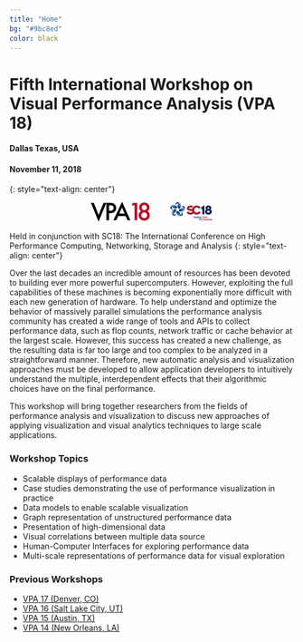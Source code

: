 ```yaml
---
title: "Home"
bg: "#9bc8ed"
color: black
---
```


# Fifth International Workshop on Visual Performance Analysis (VPA 18) 
#### Dallas Texas, USA
#### November 11, 2018
{: style="text-align: center"}

<div style="text-align:center;">
  <img src="img/vpa18-5.png" />
  &nbsp;  &nbsp;  &nbsp;  &nbsp;
  <a href="http://sc18.supercomputing.org"><img src="img/SC18FullColor5.png" /></a>
</div>

Held in conjunction with SC18: The International Conference on High Performance Computing, Networking, Storage and Analysis
{: style="text-align: center"}

Over the last decades an incredible amount of resources has been devoted to
building ever more powerful supercomputers. However, exploiting the full
capabilities of these machines is becoming exponentially more difficult with
each new generation of hardware. To help understand and optimize the behavior
of massively parallel simulations the performance analysis community has
created a wide range of tools and APIs to collect performance data, such as
flop counts, network traffic or cache behavior at the largest scale. However,
this success has created a new challenge, as the resulting data is far too
large and too complex to be analyzed in a straightforward manner. Therefore,
new automatic analysis and visualization approaches must be developed to allow
application developers to intuitively understand the multiple, interdependent
effects that their algorithmic choices have on the final performance.

This workshop will bring together researchers from the fields of performance
analysis and visualization to discuss new approaches of applying visualization
and visual analytics techniques to large scale applications.

### Workshop Topics

- Scalable displays of performance data
- Case studies demonstrating the use of performance visualization in practice
- Data models to enable scalable visualization
- Graph representation of unstructured performance data
- Presentation of high-dimensional data
- Visual correlations between multiple data source
- Human-Computer Interfaces for exploring performance data
- Multi-scale representations of performance data for visual exploration

### Previous Workshops

* [VPA 17 (Denver, CO)](http://vpa17.github.io)
* [VPA 16 (Salt Lake City, UT)](http://www.cedmav.org/events/vpa-2016.html)
* [VPA 15 (Austin, TX)](http://www.cedmav.org/events/vpa-2015.html)
* [VPA 14 (New Orleans, LA)](http://www.cedmav.org/vpa2014)

